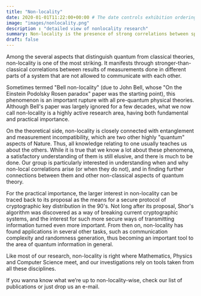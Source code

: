 ```yaml
---
title: "Non-locality"
date: 2020-01-01T11:22:00+00:00 # The date controls exhibition ordering
image: "images/nonlocality.png"
description : "detailed view of nonlocality research"
summary: Non-locality is the presence of strong correlations between spatially separated parts of a system — so strong that they can are not allowed by classical theories. Surprisingly, they are possible in quantum systems, thus putting a clear divide between the classical and quantum worlds. Our group is interested in all theoretical aspects of non-locality, and particularly in understanding how and when it can be observed.
draft: false
---
```


Among the several aspects that distinguish quantum from classical theories, non-locality is one of the most striking. It manifests through stronger-than-classical correlations between results of measurements done in different parts of a system that are not allowed to communicate with each other.

Sometimes termed "Bell non-locality" (due to John Bell, whose "On the Einstein Podolsky Rosen paradox" paper was the starting point), this phenomenon is an important rupture with all pre-quantum physical theories. Although Bell's paper was largely ignored for a few decades, what we now call non-locality is a highly active research area, having both fundamental and practical importance.

On the theoretical side, non-locality is closely connected with entanglement and measurement incompatibility, which are two other highly "quantum" aspects of Nature. Thus, all knowledge relating to one usually teaches us about the others. While it is true that we know a lot about these phenomena, a satisfactory understanding of them is still elusive, and there is much to be done. Our group is particularly interested in understanding when and why non-local correlations arise (or when they do not), and in finding further connections between them and other non-classical aspects of quantum theory.

For the practical importance, the larger interest in non-locality can be traced back to its proposal as the means for a secure protocol of cryptographic key distribution in the 90's. Not long after its proposal, Shor's algorithm was discovered as a way of breaking current cryptographic systems, and the interest for such more secure ways of transmitting information turned even more important. From then on, non-locality has found applications in several other tasks, such as communication complexity and randomness generation, thus becoming an important tool to the area of quantum information in general.

Like most of our research, non-locality is right where Mathematics, Physics and Computer Science meet, and our investigations rely on tools taken from all these disciplines.

If you wanna know what we’re up to non-locality-wise, check our list of publications or just drop us an e-mail.
